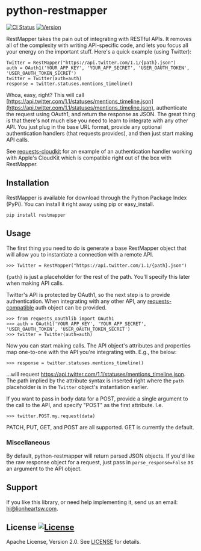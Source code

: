# python-restmapper

[![CI Status][ci-badge]][travis-repo-url]
[![Version][version-badge]][pypi-url]

RestMapper takes the pain out of integrating with RESTful APIs. It removes all of the complexity with writing API-specific code, and lets you focus all your energy on the important stuff. Here's a quick example (using Twitter):

```pycon
Twitter = RestMapper("https://api.twitter.com/1.1/{path}.json")
auth = OAuth1('YOUR_APP_KEY', 'YOUR_APP_SECRET', 'USER_OAUTH_TOKEN', 'USER_OAUTH_TOKEN_SECRET')
twitter = Twitter(auth=auth)
response = twitter.statuses.mentions_timeline()
```

Whoa, easy, right? This will call [https://api.twitter.com/1.1/statuses/mentions_timeline.json](https://api.twitter.com/1.1/statuses/mentions_timeline.json), authenticate the request using OAuth1, and return the response as JSON. The great thing is that there's not much else you need to learn to integrate with any other API. You just plug in the base URL format, provide any optional authentication handlers (that requests provides), and then just start making API calls.

See [requests-cloudkit](https://github.com/lionheart/requests-cloudkit) for an example of an authentication handler working with Apple's CloudKit which is compatible right out of the box with RestMapper.

## Installation

RestMapper is available for download through the Python Package Index (PyPi). You can install it right away using pip or easy_install.

```
pip install restmapper
```

## Usage

The first thing you need to do is generate a base RestMapper object that will allow you to instantiate a connection with a remote API.

```pycon
>>> Twitter = RestMapper("https://api.twitter.com/1.1/{path}.json")
```

`{path}` is just a placeholder for the rest of the path. You'll specify this later when making API calls.

Twitter's API is protected by OAuth1, so the next step is to provide authentication. When integrating with any other API, any [requests-compatible](http://docs.python-requests.org/en/latest/user/authentication/) auth object can be provided.

```pycon
>>> from requests_oauthlib import OAuth1
>>> auth = OAuth1('YOUR_APP_KEY', 'YOUR_APP_SECRET', 'USER_OAUTH_TOKEN', 'USER_OAUTH_TOKEN_SECRET')
>>> twitter = Twitter(auth=auth)
```

Now you can start making calls. The API object's attributes and properties map one-to-one with the API you're integrating with. E.g., the below:

```pycon
>>> response = twitter.statuses.mentions_timeline()
```

...will request https://api.twitter.com/1.1/statuses/mentions_timeline.json. The path implied by the attribute syntax is inserted right where the `path` placeholder is in the `Twitter` object's instantiation earlier.

If you want to pass in body data for a POST, provide a single argument to the call to the API, and specify "POST" as the first attribute. I.e.

```pycon
>>> twitter.POST.my.request(data)
```

PATCH, PUT, GET, and POST are all supported. GET is currently the default.

### Miscellaneous

By default, python-restmapper will return parsed JSON objects. If you'd like the raw response object for a request, just pass in `parse_response=False` as an argument to the API object.

## Support

If you like this library, or need help implementing it, send us an email: hi@lionheartsw.com.

## License [![License][license-badge]][license-url]

Apache License, Version 2.0. See [LICENSE](LICENSE) for details.

<!-- Images -->

[ci-badge]: https://img.shields.io/travis/lionheart/python-restmapper.svg?style=flat
[version-badge]: https://img.shields.io/pypi/v/restmapper.svg?style=flat
[license-badge]: http://img.shields.io/pypi/l/restmapper.svg?style=flat

[travis-repo-url]: https://travis-ci.org/lionheart/restmapper.py
[pypi-url]: https://pypi.python.org/pypi/restmapper
[license-url]: LICENSE

<!-- 
.. |downloads| image:: https://img.shields.io/pypi/dm/restmapper.svg?style=flat
.. _downloads: https://pypi.python.org/pypi/restmapper
-->

